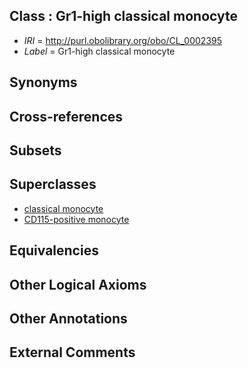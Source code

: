 
## Class : Gr1-high classical monocyte

 * *IRI* = http://purl.obolibrary.org/obo/CL_0002395
 * *Label* = Gr1-high classical monocyte

## Synonyms


## Cross-references


## Subsets


## Superclasses

 * [classical monocyte](../../CL/60/CL_0000860.md)
 * [CD115-positive monocyte](../../CL/22/CL_0001022.md)

## Equivalencies


## Other Logical Axioms


## Other Annotations


## External Comments

